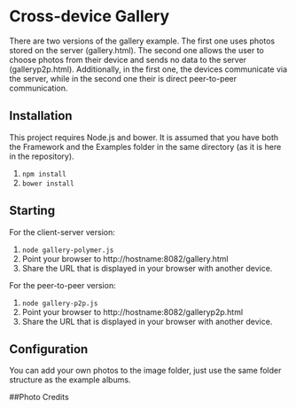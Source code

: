 # Cross-device Gallery

There are two versions of the gallery example. The first one uses photos stored on the server (gallery.html).
The second one allows the user to choose photos from their device and sends no data to the server (galleryp2p.html).
Additionally, in the first one, the devices communicate via the server, while in the second one their is direct peer-to-peer communication.

## Installation
This project requires Node.js and bower.
It is assumed that you have both the Framework and the Examples folder in the same directory (as it is here in the repository).

1. `npm install`
2. `bower install`

## Starting
For the client-server version:

1. `node gallery-polymer.js`
2. Point your browser to http://hostname:8082/gallery.html
3. Share the URL that is displayed in your browser with another device.

For the peer-to-peer version:

1. `node gallery-p2p.js`
2. Point your browser to http://hostname:8082/galleryp2p.html
3. Share the URL that is displayed in your browser with another device.

## Configuration
You can add your own photos to the image folder, just use the same folder structure as the example albums.

##Photo Credits
